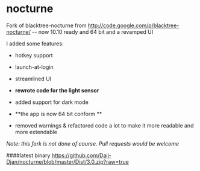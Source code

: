 nocturne
========

Fork of blacktree-nocturne from  http://code.google.com/p/blacktree-nocturne/ -- now 10.10 ready and 64 bit and a revamped UI

I added some features:
- hotkey support
- launch-at-login
- streamlined UI
- **rewrote code for the light sensor**
- added support for dark mode
- **the app is now 64 bit conform **

- removed warnings & refactored code a lot to make it more readable and more extendable

*Note: this fork is not done of course. Pull requests would be welcome*

####latest binary
https://github.com/Daij-Djan/nocturne/blob/master/Dist/3.0.zip?raw=true